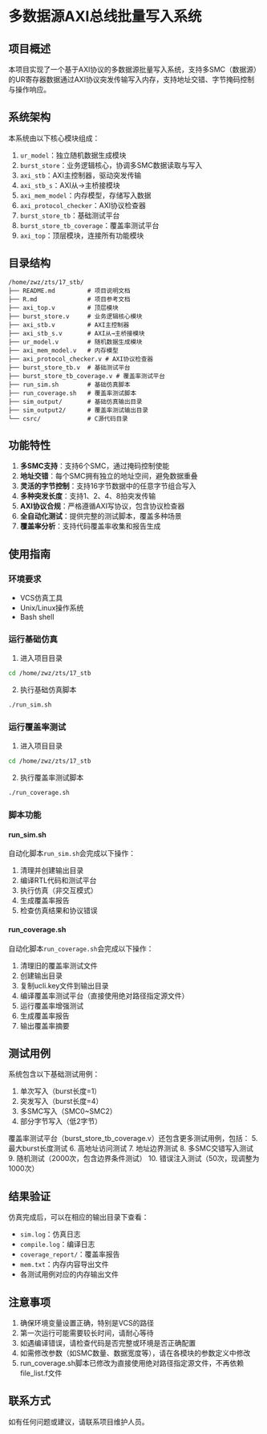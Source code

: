 # 多数据源AXI总线批量写入系统

## 项目概述
本项目实现了一个基于AXI协议的多数据源批量写入系统，支持多SMC（数据源）的UR寄存器数据通过AXI协议突发传输写入内存，支持地址交错、字节掩码控制与操作响应。

## 系统架构
本系统由以下核心模块组成：
1. `ur_model`：独立随机数据生成模块
2. `burst_store`：业务逻辑核心，协调多SMC数据读取与写入
3. `axi_stb`：AXI主控制器，驱动突发传输
4. `axi_stb_s`：AXI从→主桥接模块
5. `axi_mem_model`：内存模型，存储写入数据
6. `axi_protocol_checker`：AXI协议检查器
7. `burst_store_tb`：基础测试平台
8. `burst_store_tb_coverage`：覆盖率测试平台
9. `axi_top`：顶层模块，连接所有功能模块

## 目录结构
```
/home/zwz/zts/17_stb/
├── README.md         # 项目说明文档
├── R.md              # 项目参考文档
├── axi_top.v         # 顶层模块
├── burst_store.v     # 业务逻辑核心模块
├── axi_stb.v         # AXI主控制器
├── axi_stb_s.v       # AXI从→主桥接模块
├── ur_model.v        # 随机数据生成模块
├── axi_mem_model.v   # 内存模型
├── axi_protocol_checker.v # AXI协议检查器
├── burst_store_tb.v  # 基础测试平台
├── burst_store_tb_coverage.v # 覆盖率测试平台
├── run_sim.sh        # 基础仿真脚本
├── run_coverage.sh   # 覆盖率测试脚本
├── sim_output/       # 基础仿真输出目录
├── sim_output2/      # 覆盖率测试输出目录
└── csrc/             # C源代码目录
```

## 功能特性
1. **多SMC支持**：支持6个SMC，通过掩码控制使能
2. **地址交错**：每个SMC拥有独立的地址空间，避免数据重叠
3. **灵活的字节控制**：支持16字节数据中的任意字节组合写入
4. **多种突发长度**：支持1、2、4、8拍突发传输
5. **AXI协议合规**：严格遵循AXI写协议，包含协议检查器
6. **全自动化测试**：提供完整的测试脚本，覆盖多种场景
7. **覆盖率分析**：支持代码覆盖率收集和报告生成

## 使用指南
### 环境要求
- VCS仿真工具
- Unix/Linux操作系统
- Bash shell

### 运行基础仿真
1. 进入项目目录
```bash
cd /home/zwz/zts/17_stb
```

2. 执行基础仿真脚本
```bash
./run_sim.sh
```

### 运行覆盖率测试
1. 进入项目目录
```bash
cd /home/zwz/zts/17_stb
```

2. 执行覆盖率测试脚本
```bash
./run_coverage.sh
```

### 脚本功能
#### run_sim.sh
自动化脚本`run_sim.sh`会完成以下操作：
1. 清理并创建输出目录
2. 编译RTL代码和测试平台
3. 执行仿真（非交互模式）
4. 生成覆盖率报告
5. 检查仿真结果和协议错误

#### run_coverage.sh
自动化脚本`run_coverage.sh`会完成以下操作：
1. 清理旧的覆盖率测试文件
2. 创建输出目录
3. 复制ucli.key文件到输出目录
4. 编译覆盖率测试平台（直接使用绝对路径指定源文件）
5. 运行覆盖率增强测试
6. 生成覆盖率报告
7. 输出覆盖率摘要

## 测试用例
系统包含以下基础测试用例：
1. 单次写入（burst长度=1）
2. 突发写入（burst长度=4）
3. 多SMC写入（SMC0~SMC2）
4. 部分字节写入（低2字节）

覆盖率测试平台（burst_store_tb_coverage.v）还包含更多测试用例，包括：
5. 最大burst长度测试
6. 高地址访问测试
7. 地址边界测试
8. 多SMC交错写入测试
9. 随机测试（2000次，包含边界条件测试）
10. 错误注入测试（50次，现调整为1000次）

## 结果验证
仿真完成后，可以在相应的输出目录下查看：
- `sim.log`：仿真日志
- `compile.log`：编译日志
- `coverage_report/`：覆盖率报告
- `mem.txt`：内存内容导出文件
- 各测试用例对应的内存输出文件

## 注意事项
1. 确保环境变量设置正确，特别是VCS的路径
2. 第一次运行可能需要较长时间，请耐心等待
3. 如遇编译错误，请检查代码是否完整或环境是否正确配置
4. 如需修改参数（如SMC数量、数据宽度等），请在各模块的参数定义中修改
5. run_coverage.sh脚本已修改为直接使用绝对路径指定源文件，不再依赖file_list.f文件

## 联系方式
如有任何问题或建议，请联系项目维护人员。